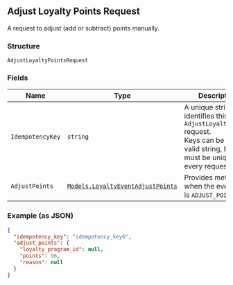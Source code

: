 ## Adjust Loyalty Points Request

A request to adjust (add or subtract) points manually.

### Structure

`AdjustLoyaltyPointsRequest`

### Fields

| Name | Type | Description |
|  --- | --- | --- |
| `IdempotencyKey` | `string` | A unique string that identifies this `AdjustLoyaltyPoints` request. <br>Keys can be any valid string, but must be unique for every request. |
| `AdjustPoints` | [`Models.LoyaltyEventAdjustPoints`](/doc/models/loyalty-event-adjust-points.md) | Provides metadata when the event `type` is `ADJUST_POINTS`. |

### Example (as JSON)

```json
{
  "idempotency_key": "idempotency_key6",
  "adjust_points": {
    "loyalty_program_id": null,
    "points": 96,
    "reason": null
  }
}
```

